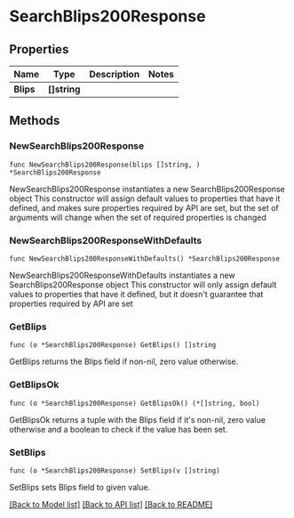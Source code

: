 # SearchBlips200Response

## Properties

Name | Type | Description | Notes
------------ | ------------- | ------------- | -------------
**Blips** | **[]string** |  | 

## Methods

### NewSearchBlips200Response

`func NewSearchBlips200Response(blips []string, ) *SearchBlips200Response`

NewSearchBlips200Response instantiates a new SearchBlips200Response object
This constructor will assign default values to properties that have it defined,
and makes sure properties required by API are set, but the set of arguments
will change when the set of required properties is changed

### NewSearchBlips200ResponseWithDefaults

`func NewSearchBlips200ResponseWithDefaults() *SearchBlips200Response`

NewSearchBlips200ResponseWithDefaults instantiates a new SearchBlips200Response object
This constructor will only assign default values to properties that have it defined,
but it doesn't guarantee that properties required by API are set

### GetBlips

`func (o *SearchBlips200Response) GetBlips() []string`

GetBlips returns the Blips field if non-nil, zero value otherwise.

### GetBlipsOk

`func (o *SearchBlips200Response) GetBlipsOk() (*[]string, bool)`

GetBlipsOk returns a tuple with the Blips field if it's non-nil, zero value otherwise
and a boolean to check if the value has been set.

### SetBlips

`func (o *SearchBlips200Response) SetBlips(v []string)`

SetBlips sets Blips field to given value.



[[Back to Model list]](../README.md#documentation-for-models) [[Back to API list]](../README.md#documentation-for-api-endpoints) [[Back to README]](../README.md)


